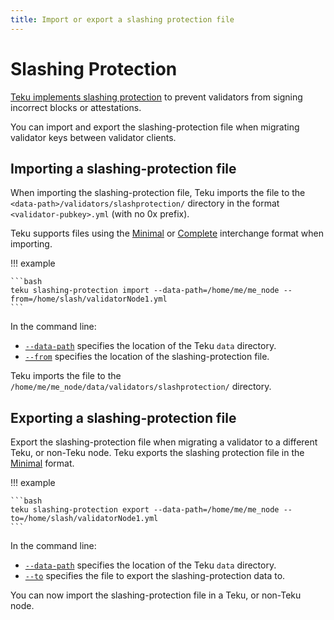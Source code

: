 ```yaml
---
title: Import or export a slashing protection file
---
```


# Slashing Protection

[Teku implements slashing protection] to prevent validators from signing incorrect
blocks or attestations.

You can import and export the slashing-protection file when migrating validator keys between
validator clients.

## Importing a slashing-protection file

When importing the slashing-protection file, Teku imports the file to the
`<data-path>/validators/slashprotection/` directory in the format `<validator-pubkey>.yml`
(with no 0x prefix).

Teku supports files using the [Minimal] or [Complete] interchange format when importing.

!!! example

    ```bash
    teku slashing-protection import --data-path=/home/me/me_node --from=/home/slash/validatorNode1.yml
    ```

In the command line:

* [`--data-path`](../Reference/CLI/CLI-Subcommands.md#data-path) specifies the location of the
    Teku `data` directory.
* [`--from`](../Reference/CLI/CLI-Subcommands.md#from) specifies the location of the
    slashing-protection file.

Teku imports the file to the `/home/me/me_node/data/validators/slashprotection/` directory.

## Exporting a slashing-protection file

Export the slashing-protection file when migrating a validator to a different Teku, or non-Teku
node. Teku exports the slashing protection file in the [Minimal] format.

!!! example

    ```bash
    teku slashing-protection export --data-path=/home/me/me_node --to=/home/slash/validatorNode1.yml
    ```

In the command line:

* [`--data-path`](../Reference/CLI/CLI-Subcommands.md#data-path_1) specifies the location of the
    Teku `data` directory.
* [`--to`](../Reference/CLI/CLI-Subcommands.md#to) specifies the file to export the
    slashing-protection data to.

You can now import the slashing-protection file in a Teku, or non-Teku node.

<!--links -->
[Teku implements slashing protection]: ../Concepts/Slashing-Protection.md
[data path directory when starting Teku]: ../Reference/CLI/CLI-Syntax.md#data-path
[Minimal]: https://hackmd.io/@sproul/Bk0Y0qdGD#Format-2-Minimal
[Complete]: https://hackmd.io/@sproul/Bk0Y0qdGD#Format-1-Complete